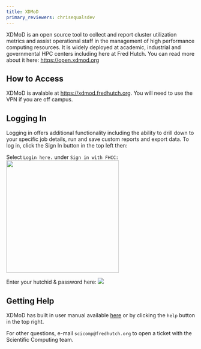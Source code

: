```yaml
---
title: XDMoD
primary_reviewers: chrisequalsdev
---
```


XDMoD is an open source tool to collect and report cluster utilization metrics and assist operational staff in the management of high performance computing resources. It is widely deployed at academic, industrial and governmental HPC centers including here at Fred Hutch. You can read more about it here: https://open.xdmod.org

## How to Access

XDMoD is avalable at https://xdmod.fredhutch.org. You will need to use the VPN if you are off campus. 

## Logging In

Logging in offers additional functionality including the ability to drill down to your specific job details, run and save custom reports and export data.  To log in, click the Sign In button in the top left then:

Select `Login here.` under `Sign in with FHCC:`
<img src="../assets/xdmod_login_1.png" width="300">

Enter your hutchid & password here:
<img src="../assets/xdmod_login_2.png">

## Getting Help

XDMoD has built in user manual available [here](https://xdmod.fredhutch.org/user_manual/index.php) or by clicking the `help` button in the top right. 

For other questions, e-mail `scicomp@fredhutch.org` to open a ticket with the Scientific Computing team.